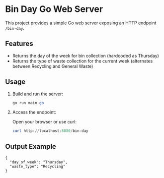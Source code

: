 # Bin Day Go Web Server

This project provides a simple Go web server exposing an HTTP endpoint `/bin-day`.

## Features
- Returns the day of the week for bin collection (hardcoded as Thursday)
- Returns the type of waste collection for the current week (alternates between Recycling and General Waste)

## Usage

1. Build and run the server:
   ```powershell
   go run main.go
   ```
2. Access the endpoint:
   
   Open your browser or use curl:
     ```powershell
     curl http://localhost:8080/bin-day
     ```

## Output Example
```
{
  "day_of_week": "Thursday",
  "waste_type": "Recycling"
}
```
